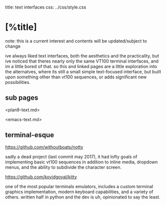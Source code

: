 title: text interfaces
css:   ../css/style.css

[%title]
========

note: this is a current interest and contents will be updated/subject to
change

ive always liked text interfaces, both the aesthetics and the
practicality, but ive noticed that theres nearly only the same VT100
terminal interfaces, and im a little bored of that. so this and linked
pages are a little exploration into the alternatves, where its still a
small simple text-focused interface, but built upon something other than
vt100 sequences, or adds significant new possibilities.

## sub pages

<plan9-text.md>

<emacs-text.md>


## terminal-esque

<https://github.com/withoutboats/notty>


sadly a dead project (last commit may 2017), it had lofty goals of
implementing basic vt100 sequences in addition to inline media, dropdown
menus, and the ability to subdivide the character screen.

<https://github.com/kovidgoyal/kitty>


one of the most popular terminals emulators, includes a custom terminal
graphics implementation, modern keyboard capabilities, and a variety of
others.  written half in python and the dev is uh, opinionated to say the
least.
